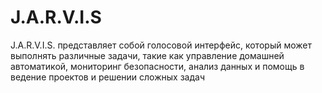 # J.A.R.V.I.S
J.A.R.V.I.S. представляет собой голосовой интерфейс, который может выполнять различные задачи, такие как управление домашней автоматикой, мониторинг безопасности, анализ данных и помощь в ведение проектов и решении сложных задач
